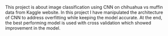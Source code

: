 This project is about image classification using CNN on chihuahua vs muffin data from Kaggle website. In this project I have manipulated the architecture of CNN to address overfitting while keeping the model accurate. At the end, the best performing model is used with cross validation which showed improvement in the model.
